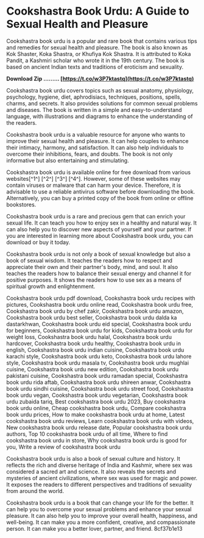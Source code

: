 
 
# Cookshastra Book Urdu: A Guide to Sexual Health and Pleasure
 
Cookshastra book urdu is a popular and rare book that contains various tips and remedies for sexual health and pleasure. The book is also known as Kok Shaster, Koka Shastra, or Khufiya Kok Shastra. It is attributed to Koka Pandit, a Kashmiri scholar who wrote it in the 19th century. The book is based on ancient Indian texts and traditions of eroticism and sexuality.
 
**Download Zip ……… [https://t.co/w3P7ktastq](https://t.co/w3P7ktastq)**


 
Cookshastra book urdu covers topics such as sexual anatomy, physiology, psychology, hygiene, diet, aphrodisiacs, techniques, positions, spells, charms, and secrets. It also provides solutions for common sexual problems and diseases. The book is written in a simple and easy-to-understand language, with illustrations and diagrams to enhance the understanding of the readers.
 
Cookshastra book urdu is a valuable resource for anyone who wants to improve their sexual health and pleasure. It can help couples to enhance their intimacy, harmony, and satisfaction. It can also help individuals to overcome their inhibitions, fears, and doubts. The book is not only informative but also entertaining and stimulating.
 
Cookshastra book urdu is available online for free download from various websites[^1^] [^2^] [^3^] [^4^]. However, some of these websites may contain viruses or malware that can harm your device. Therefore, it is advisable to use a reliable antivirus software before downloading the book. Alternatively, you can buy a printed copy of the book from online or offline bookstores.
 
Cookshastra book urdu is a rare and precious gem that can enrich your sexual life. It can teach you how to enjoy sex in a healthy and natural way. It can also help you to discover new aspects of yourself and your partner. If you are interested in learning more about Cookshastra book urdu, you can download or buy it today.
  
Cookshastra book urdu is not only a book of sexual knowledge but also a book of sexual wisdom. It teaches the readers how to respect and appreciate their own and their partner's body, mind, and soul. It also teaches the readers how to balance their sexual energy and channel it for positive purposes. It shows the readers how to use sex as a means of spiritual growth and enlightenment.
 
Cookshastra book urdu pdf download,  Cookshastra book urdu recipes with pictures,  Cookshastra book urdu online read,  Cookshastra book urdu free,  Cookshastra book urdu by chef zakir,  Cookshastra book urdu amazon,  Cookshastra book urdu best seller,  Cookshastra book urdu dalda ka dastarkhwan,  Cookshastra book urdu eid special,  Cookshastra book urdu for beginners,  Cookshastra book urdu for kids,  Cookshastra book urdu for weight loss,  Cookshastra book urdu halal,  Cookshastra book urdu hardcover,  Cookshastra book urdu healthy,  Cookshastra book urdu in english,  Cookshastra book urdu indian cuisine,  Cookshastra book urdu karachi style,  Cookshastra book urdu keto,  Cookshastra book urdu lahore style,  Cookshastra book urdu masala tv,  Cookshastra book urdu mughlai cuisine,  Cookshastra book urdu new edition,  Cookshastra book urdu pakistani cuisine,  Cookshastra book urdu ramadan special,  Cookshastra book urdu rida aftab,  Cookshastra book urdu shireen anwar,  Cookshastra book urdu sindhi cuisine,  Cookshastra book urdu street food,  Cookshastra book urdu vegan,  Cookshastra book urdu vegetarian,  Cookshastra book urdu zubaida tariq,  Best cookshastra book urdu 2023,  Buy cookshastra book urdu online,  Cheap cookshastra book urdu,  Compare cookshastra book urdu prices,  How to make cookshastra book urdu at home,  Latest cookshastra book urdu reviews,  Learn cookshastra book urdu with videos,  New cookshastra book urdu release date,  Popular cookshastra book urdu authors,  Top 10 cookshastra book urdu of all time,  Where to find cookshastra book urdu in store,  Why cookshastra book urdu is good for you,  Write a review of cookshastra book urdu
 
Cookshastra book urdu is also a book of sexual culture and history. It reflects the rich and diverse heritage of India and Kashmir, where sex was considered a sacred art and science. It also reveals the secrets and mysteries of ancient civilizations, where sex was used for magic and power. It exposes the readers to different perspectives and traditions of sexuality from around the world.
 
Cookshastra book urdu is a book that can change your life for the better. It can help you to overcome your sexual problems and enhance your sexual pleasure. It can also help you to improve your overall health, happiness, and well-being. It can make you a more confident, creative, and compassionate person. It can make you a better lover, partner, and friend.
 8cf37b1e13
 
